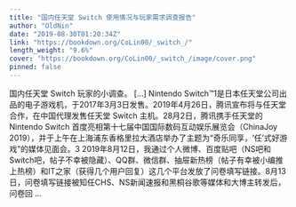 ```yaml
---
title: "国内任天堂 Switch 使用情况与玩家需求调查报告"
author: "OldNin"
date: "2019-08-30T01:20:34Z"
link: "https://bookdown.org/CoLin00/_switch_/"
length_weight: "9.6%"
cover: "https://bookdown.org/CoLin00/_switch_/image/cover.png"
pinned: false
---
```


国内任天堂 Switch 玩家的小调查。 [...] Nintendo Switch™1是日本任天堂公司出品的电子游戏机，于2017年3月3日发售。2019年4月26日，腾讯宣布将与任天堂合作，在中国代理发售任天堂 Switch 主机。28月2日，腾讯携手任天堂的 Nintendo Switch 首度亮相第十七届中国国际数码互动娱乐展览会（ChinaJoy 2019），并于上午在上海浦东香格里拉大酒店举办了主题为“奇乐同享，‘任’式好游戏”的媒体见面会。3 2019年8月12日，我通过个人微博、百度贴吧（NS吧和Switch吧，帖子不幸被隐藏）、QQ群、微信群、抽屉新热榜（帖子有幸被小编推上热榜）和IT之家（获得几个用户回复）这几个平台发放了问卷填写链接。8月13日，问卷填写链接被知任CHS、NS新闻速报和黑桐谷歌等媒体和大博主转发后，问卷回 ...
